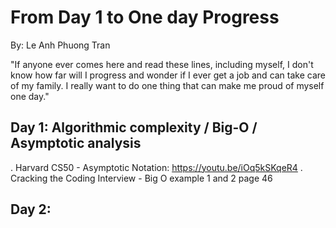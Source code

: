 # From Day 1 to One day Progress

By: Le Anh Phuong Tran

"If anyone ever comes here and read these lines, including myself, I don't know how far will I progress and wonder if I ever get a job and can take care of my family. I really want to do one thing that can make me proud of myself one day."

## Day 1: Algorithmic complexity / Big-O / Asymptotic analysis
. Harvard CS50 - Asymptotic Notation: https://youtu.be/iOq5kSKqeR4
. Cracking the Coding Interview - Big O example 1 and 2 page 46
  
## Day 2:
